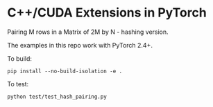 # C++/CUDA Extensions in PyTorch

Pairing M rows in a Matrix of 2M by N - hashing version.

The examples in this repo work with PyTorch 2.4+.

To build:
```
pip install --no-build-isolation -e .
```

To test:
```
python test/test_hash_pairing.py
```

